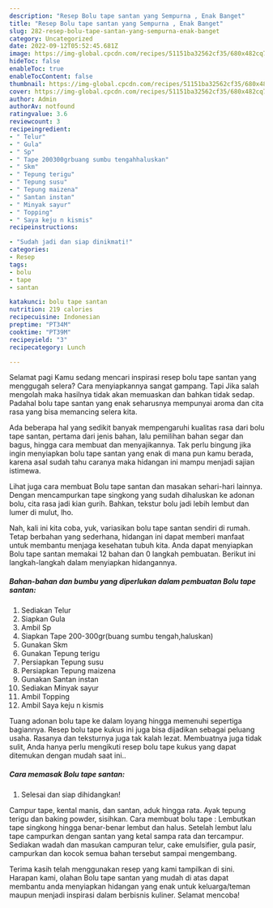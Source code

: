 ```yaml
---
description: "Resep Bolu tape santan yang Sempurna , Enak Banget"
title: "Resep Bolu tape santan yang Sempurna , Enak Banget"
slug: 282-resep-bolu-tape-santan-yang-sempurna-enak-banget
category: Uncategorized
date: 2022-09-12T05:52:45.681Z
image: https://img-global.cpcdn.com/recipes/51151ba32562cf35/680x482cq70/bolu-tape-santan-foto-resep-utama.jpg
hideToc: false
enableToc: true
enableTocContent: false
thumbnail: https://img-global.cpcdn.com/recipes/51151ba32562cf35/680x482cq70/bolu-tape-santan-foto-resep-utama.jpg
cover: https://img-global.cpcdn.com/recipes/51151ba32562cf35/680x482cq70/bolu-tape-santan-foto-resep-utama.jpg
author: Admin
authorAv: notfound
ratingvalue: 3.6
reviewcount: 3
recipeingredient:
- " Telur"
- " Gula"
- " Sp"
- " Tape 200300grbuang sumbu tengahhaluskan"
- " Skm"
- " Tepung terigu"
- " Tepung susu"
- " Tepung maizena"
- " Santan instan"
- " Minyak sayur"
- " Topping"
- " Saya keju n kismis"
recipeinstructions:

- "Sudah jadi dan siap dinikmati!"
categories:
- Resep
tags:
- bolu
- tape
- santan

katakunci: bolu tape santan 
nutrition: 219 calories
recipecuisine: Indonesian
preptime: "PT34M"
cooktime: "PT39M"
recipeyield: "3"
recipecategory: Lunch

---
```



Selamat pagi Kamu sedang mencari inspirasi resep bolu tape santan yang menggugah selera? Cara menyiapkannya sangat gampang. Tapi Jika salah mengolah maka hasilnya tidak akan memuaskan dan bahkan tidak sedap. Padahal bolu tape santan yang enak seharusnya mempunyai aroma dan cita rasa yang bisa memancing selera kita.


Ada beberapa hal yang sedikit banyak mempengaruhi kualitas rasa dari bolu tape santan, pertama dari jenis bahan, lalu pemilihan bahan segar dan bagus, hingga cara membuat dan menyajikannya. Tak perlu bingung jika ingin menyiapkan bolu tape santan yang enak di mana pun kamu berada, karena asal sudah tahu caranya maka hidangan ini mampu menjadi sajian istimewa.

Lihat juga cara membuat Bolu tape santan dan masakan sehari-hari lainnya. Dengan mencampurkan tape singkong yang sudah dihaluskan ke adonan bolu, cita rasa jadi kian gurih. Bahkan, tekstur bolu jadi lebih lembut dan lumer di mulut, lho.


Nah, kali ini kita coba, yuk, variasikan bolu tape santan sendiri di rumah. Tetap berbahan yang sederhana, hidangan ini dapat memberi manfaat untuk membantu menjaga kesehatan tubuh kita. Anda dapat menyiapkan Bolu tape santan memakai 12 bahan dan 0 langkah pembuatan. Berikut ini langkah-langkah dalam menyiapkan hidangannya.

<!--inarticleads1-->

##### Bahan-bahan dan bumbu yang diperlukan dalam pembuatan Bolu tape santan:

1. Sediakan  Telur
1. Siapkan  Gula
1. Ambil  Sp
1. Siapkan  Tape 200-300gr(buang sumbu tengah,haluskan)
1. Gunakan  Skm
1. Gunakan  Tepung terigu
1. Persiapkan  Tepung susu
1. Persiapkan  Tepung maizena
1. Gunakan  Santan instan
1. Sediakan  Minyak sayur
1. Ambil  Topping
1. Ambil  Saya keju n kismis


Tuang adonan bolu tape ke dalam loyang hingga memenuhi sepertiga bagiannya. Resep bolu tape kukus ini juga bisa dijadikan sebagai peluang usaha. Rasanya dan teksturnya juga tak kalah lezat. Membuatnya juga tidak sulit, Anda hanya perlu mengikuti resep bolu tape kukus yang dapat ditemukan dengan mudah saat ini.. 

<!--inarticleads2-->

##### Cara memasak Bolu tape santan:


1. Selesai dan siap dihidangkan!

Campur tape, kental manis, dan santan, aduk hingga rata. Ayak tepung terigu dan baking powder, sisihkan. Cara membuat bolu tape : Lembutkan tape singkong hingga benar-benar lembut dan halus. Setelah lembut lalu tape campurkan dengan santan yang ketal sampa rata dan tercampur. Sediakan wadah dan masukan campuran telur, cake emulsifier, gula pasir, campurkan dan kocok semua bahan tersebut sampai mengembang. 

Terima kasih telah menggunakan resep yang kami tampilkan di sini. Harapan kami, olahan Bolu tape santan yang mudah di atas dapat membantu anda menyiapkan hidangan yang enak untuk keluarga/teman maupun menjadi inspirasi dalam berbisnis kuliner. Selamat mencoba!
